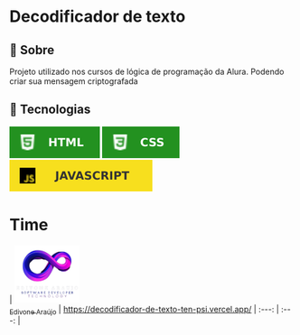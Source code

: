 <h1>Decodificador de texto</h1>

<h2>🔖 Sobre</h2>
<p>Projeto utilizado nos cursos de lógica de programação da Alura. Podendo criar sua mensagem criptografada</p>

## 🚀 Tecnologias
<div>
  <img src="img/HTML-239120.svg">
  <img src="img/CSS-239120.svg">
  <img src="img/JavaScript-F7DF1E.svg">
</div>

# Time

| [<img loading="Edivone" src="img/logo_zoom-removebg-preview.png" width=115><br><sub>Edivone Araújo</sub>](https://github.com/edivonearaujo) | 
https://decodificador-de-texto-ten-psi.vercel.app/
| :---: | :---: |
